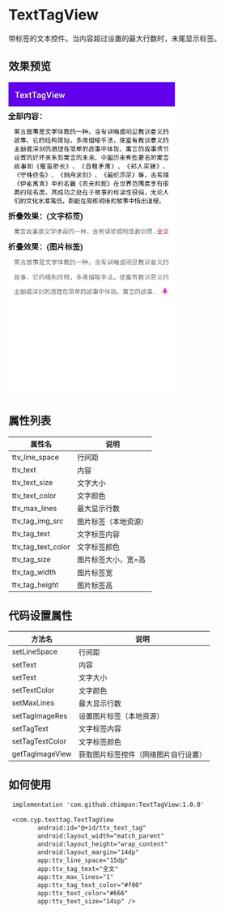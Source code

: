 # TextTagView
带标签的文本控件。当内容超过设置的最大行数时，末尾显示标签。
## 效果预览
[![预览](https://github.com/chimpan/TextTagView/blob/master/shot/1677653316578.jpg "预览")](https://github.com/chimpan/TextTagView/blob/master/shot/1677653316578.jpg "预览")
## 属性列表
|  属性名 |说明   |
| ------------ | ------------ |
| ttv_line_space  |  行间距 |
|ttv_text |内容 |
| ttv_text_size|文字大小 |
| ttv_text_color|文字颜色 |
| ttv_max_lines| 最大显示行数|
|ttv_tag_img_src | 图片标签（本地资源）|
|ttv_tag_text | 文字标签内容|
| ttv_tag_text_color| 文字标签颜色|
| ttv_tag_size| 图片标签大小，宽=高|
| ttv_tag_width|图片标签宽|
| ttv_tag_height|图片标签高|
## 代码设置属性
|  方法名 |说明   |
| ------------ | ------------ |
| setLineSpace  |  行间距 |
|setText |内容 |
| setText|文字大小 |
| setTextColor|文字颜色 |
| setMaxLines| 最大显示行数|
|setTagImageRes | 设置图片标签（本地资源）|
|setTagText | 文字标签内容|
| setTagTextColor| 文字标签颜色|
|getTagImageView|获取图片标签控件（网络图片自行设置）|
## 如何使用
```
 implementation 'com.github.chimpan:TextTagView:1.0.0'
```
```
 <com.cyp.texttag.TextTagView
        android:id="@+id/ttv_text_tag"
        android:layout_width="match_parent"
        android:layout_height="wrap_content"
        android:layout_margin="14dp"
        app:ttv_line_space="15dp"
        app:ttv_tag_text="全文"
        app:ttv_max_lines="1"
        app:ttv_tag_text_color="#f00"
        app:ttv_text_color="#666"
        app:ttv_text_size="14sp" />
```
